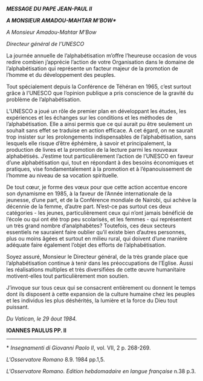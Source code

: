 ***MESSAGE DU PAPE JEAN-PAUL II***

***A MONSIEUR AMADOU-MAHTAR M'BOW\****

*A Monsieur Amadou-Mahtar M’Bow*

*Directeur général de l’UNESCO*

La journée annuelle de l’alphabétisation m’offre l’heureuse occasion de vous redire combien j’apprécie l’action de votre Organisation dans le domaine de l’alphabétisation qui représente un facteur majeur de la promotion de l’homme et du développement des peuples.

Tout spécialement depuis la Conférence de Téhéran en 1965, c’est surtout grâce à l’UNESCO que l’opinion publique a pris conscience de la gravité du problème de l’alphabétisation.

L’UNESCO a joué un rôle de premier plan en développant les études, les expériences et les échanges sur les conditions et les méthodes de l’alphabétisation. Elle a ainsi permis que ce qui aurait pu être seulement un souhait sans effet se traduise en action efficace. A cet égard, on ne saurait trop insister sur les prolongements indispensables de l’alphabétisation, sans lesquels elle risque d’être éphémère, à savoir et principalement, la production de livres et la promotion de la lecture parmi les nouveaux alphabétisés. J’estime tout particulièrement l’action de l’UNESCO en faveur d’une alphabétisation qui, tout en répondant à des besoins économiques et pratiques, vise fondamentalement à la promotion et à l’épanouissement de l’homme au niveau de sa vocation spirituelle.

De tout cœur, je forme des vœux pour que cette action accentue encore son dynamisme en 1985, à la faveur de l’Année internationale de la jeunesse, d’une part, et de la Conférence mondiale de Nairobi, qui achève la décennie de la femme, d’autre part. N’est-ce pas surtout ces deux catégories - les jeunes, particulièrement ceux qui n’ont jamais bénéficié de l’école ou qui ont été trop peu scolarisés, et les femmes - qui représentent un très grand nombre d’analphabètes? Toutefois, ces deux secteurs essentiels ne sauraient faire oublier qu’il existe bien d’autres personnes, plus ou moins âgées et surtout en milieu rural, qui doivent d’une manière adéquate faire également l’objet des efforts de l’alphabétisation.

Soyez assuré, Monsieur le Directeur général, de la très grande place que l’alphabétisation continue à tenir dans les préoccupations de l’Eglise. Aussi les réalisations multiples et très diversifiées de cette œuvre humanitaire motivent-elles tout particulièrement mon soutien.

J’invoque sur tous ceux qui se consacrent entièrement ou donnent le temps dont ils disposent à cette expansion de la culture humaine chez les peuples et les individus les plus déshérités, la lumière et la force du Dieu tout puissant.

*Du Vatican, le 29 âout 1984.*

**IOANNES PAULUS PP. II**

* * *

\* *Insegnamenti di Giovanni Paolo II*, vol. VII, 2 p. 268-269.

*L'Osservatore Romano* 8.9. 1984 pp.1,5.

*L'Osservatore Romano. Edition hebdomadaire en langue française* n.38 p.3.